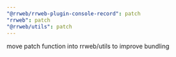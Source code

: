 ```yaml
---
"@rrweb/rrweb-plugin-console-record": patch
"rrweb": patch
"@rrweb/utils": patch
---
```


move patch function into rrweb/utils to improve bundling
